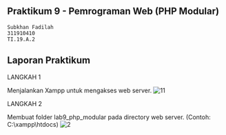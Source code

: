 ## Praktikum 9 - Pemrograman Web (PHP Modular)
~~~
Subkhan Fadilah
311910410
TI.19.A.2
~~~
## Laporan Praktikum
LANGKAH 1

Menjalankan Xampp untuk mengakses web server.
![11](https://user-images.githubusercontent.com/56526583/121132168-fcdebe00-c85a-11eb-93a9-cdb4ad8e01ea.png)

LANGKAH 2

Membuat folder lab9_php_modular pada directory web server. (Contoh: C:\xampp\htdocs)
![2](https://user-images.githubusercontent.com/56526583/121132340-3a434b80-c85b-11eb-8e83-59802fdca0a1.png)

